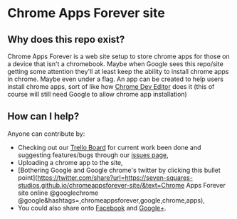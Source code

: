 # Chrome Apps Forever site

## Why does this repo exist?

Chrome Apps Forever is a web site setup to store chrome apps for those on a device that isn't a chromebook. Maybe when Google sees this repo/site getting some attention they'll at least keep the ability to install chrome apps in chrome. Maybe even under a flag. An app can be created to help users install chrome apps, sort of like how [Chrome Dev Editor](https://github.com/GoogleChrome/chromedeveditor) does it (this of course will still need Google to allow chrome app installation)

## How can I help?

Anyone can contribute by:

- Checking out our [Trello Board](https://trello.com/b/x0HhMzKn) for current work been done and suggesting features/bugs through our [issues page](https://github.com/seven-squares-studios/chromeappsforever-site/issues),
- Uploading a chrome app to the site,
- [Bothering Google and Google chrome's twitter by clicking this bullet point](https://twitter.com/share?url=https://seven-squares-studios.github.io/chromeappsforever-site/&text=Chrome Apps Forever site online @googlechrome @google&hashtags=,chromeappsforever,google,chrome,apps),
- You could also share onto [Facebook](https://www.facebook.com/sharer.php?u=https://seven-squares-studios.github.io/chromeappsforever-site/) and [Google+](https://plus.google.com/share?url=https://seven-squares-studios.github.io/chromeappsforever-site/).